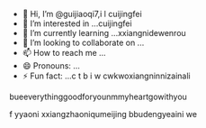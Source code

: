 - 👋 Hi, I’m @guijiaoqi7,i l cuijingfei
- 👀 I’m interested in ...cuijingfei
- 🌱 I’m currently learning ...xxiangnidewenrou
- 💞️ I’m looking to collaborate on ...
- 📫 How to reach me ...
- 😄 Pronouns: ...
- ⚡ Fun fact: ...c t b
i w cwkwoxiangninnizainali
<!---eeverything smaller than youggivemeyouall
guijiaoqi7/guijiaoqi7 is a ✨ special ✨ repository because its `README.md` (this file) appears on your GitHub profile.phuiyipianqianwweinizuoyiqie
You can click the Preview link to take a look at your changes.
--->bueeverythinggoodforyounmmyheartgowithyou
f
yyaoni
xxiangzhaoniqumeijing
bbudengyeaini
we
